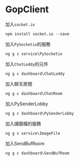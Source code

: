 # GopClient

加入`socket.io`

```
npm install socket.io --save
```

加入`PySocketio`的服務

```
ng g s service\PySocketio
```

加入`ChatLoddy`的元件

```
ng g c dashboard\ChatLoddy
```

加入聊天房間

```
ng g c dashboard\ChatRoom
```

加人PySenderLobby

```
ng g c dashboard\PySenderLobby
```

加入讀圖檔的服務

```
ng g s service\ImageFile
```

加入SendBufRoom

```
ng g c dashboard\SendBufRoom
```

